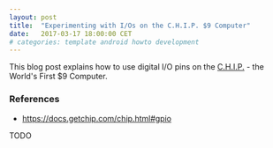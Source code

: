 ```yaml
---
layout: post
title:  "Experimenting with I/Os on the C.H.I.P. $9 Computer"
date:   2017-03-17 18:00:00 CET
# categories: template android howto development
---
```

<!-- markdown-link-check-disable -->

This blog post explains how to use digital I/O pins on the [C.H.I.P.](https://getchip.com/pages/chip) - the World's First $9 Computer.

### References

* <https://docs.getchip.com/chip.html#gpio>

TODO

<!-- markdown-link-check-enable -->
<!-- EOF -->
